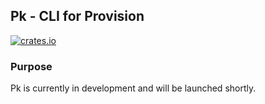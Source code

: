 ## Pk - CLI for Provision

[![crates.io](https://meritbadge.herokuapp.com/pk)](https://crates.io/crates/pk)

### Purpose

Pk is currently in development and will be launched shortly. 
